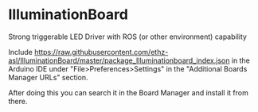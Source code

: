 # IlluminationBoard
Strong triggerable LED Driver with ROS (or other environment) capability 

Include https://raw.githubusercontent.com/ethz-asl/IlluminationBoard/master/package_Illuminationboard_index.json in the Arduino IDE under "File>Preferences>Settings" in the "Additional Boards Manager URLs" section.

After doing this you can search it in the Board Manager and install it from there.
